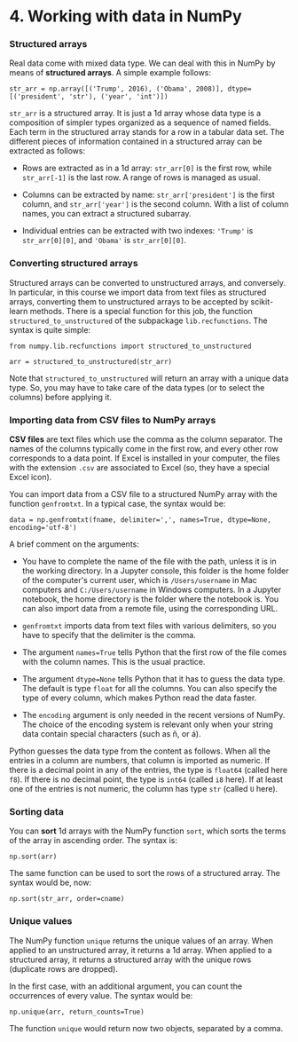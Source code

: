 # 4. Working with data in NumPy

### Structured arrays

Real data come with mixed data type. We can deal with this in NumPy by means of **structured arrays**. A simple example follows:

`str_arr = np.array([('Trump', 2016), ('Obama', 2008)], dtype=[('president', 'str'), ('year', 'int')])`

`str_arr` is a structured array. It is just a 1d array whose data type is a composition of simpler types organized as a sequence of named fields. Each term in the structured array stands for a row in a tabular data set. The different pieces of information contained in a structured array can be extracted as follows:

* Rows are extracted as in a 1d array: `str_arr[0]` is the first row, while `str_arr[-1]` is the last row. A range of rows is managed as usual.

* Columns can be extracted by name: `str_arr['president']` is the first column, and `str_arr['year']` is the second column. With a list of column names, you can extract a structured subarray.

* Individual entries can be extracted with two indexes: `'Trump'` is `str_arr[0][0]`, and `'Obama'` is `str_arr[0][0]`.  

### Converting structured arrays

Structured arrays can be converted to unstructured arrays, and conversely. In particular, in this course we import data from text files as structured arrays, converting them to  unstructured arrays to be accepted by scikit-learn methods. There is a special function for this job, the function `structured_to_unstructured` of the subpackage `lib.recfunctions`. The syntax is quite simple:

`from numpy.lib.recfunctions import structured_to_unstructured`

`arr = structured_to_unstructured(str_arr)`

Note that `structured_to_unstructured` will return an array with a unique data type. So, you may have to take care of the data types (or to select the columns) before applying it.

### Importing data from CSV files to NumPy arrays

**CSV files** are text files which use the comma as the column separator. The names of the columns typically come in the first row, and every other row corresponds to a data point. If Excel is installed in your computer, the files with the extension `.csv` are associated to Excel (so, they have a special Excel icon). 

You can import data from a CSV file to a structured NumPy array with the function `genfromtxt`. In a typical case, the syntax would be:

`data = np.genfromtxt(fname, delimiter=',', names=True, dtype=None, encoding='utf-8')`

A brief comment on the arguments:

* You have to complete the name of the file with the path, unless it is in the working directory. In a Jupyter console, this folder is the home folder of the computer's current user, which is `/Users/username` in Mac computers and `C:/Users/username` in Windows computers. In a Jupyter notebook, the home directory is the folder where the notebook is. You can also import data from a remote file, using the corresponding URL.

* `genfromtxt` imports data from text files with various delimiters, so you have to specify that the delimiter is the comma.

* The argument `names=True` tells Python that the first row of the file comes with the column names. This is the usual practice.

* The argument `dtype=None` tells Python that it has to guess the data type. The default is type `float` for all the columns. You can also specify the type of every column, which makes Python read the data faster.

* The `encoding` argument is only needed in the recent versions of NumPy. The choice of the encoding system is relevant only when your string data contain special characters (such as ñ, or á).

Python guesses the data type from the content as follows. When all the entries in a column are numbers, that column is imported as numeric. If there is a decimal point in any of the entries, the type is `float64` (called here `f8`). If there is no decimal point, the type is `int64` (called `i8` here). If at least one of the entries is not numeric, the column has type `str` (called `U` here).

### Sorting data

You can **sort** 1d arrays with the NumPy function `sort`, which sorts the terms of the array in ascending order. The syntax is:

`np.sort(arr)`

The same function can be used to sort the rows of a structured array. The syntax would be, now:

`np.sort(str_arr, order=cname)`

### Unique values

The NumPy function `unique` returns the unique values of an array. When applied to an unstructured array, it returns a 1d array. When applied to a structured array, it returns a structured array with the unique rows (duplicate rows are dropped).

In the first case, with an additional argument, you can count the occurrences of every value. The syntax would be:

`np.unique(arr, return_counts=True)`

The function `unique` would return now two objects, separated by a comma.
